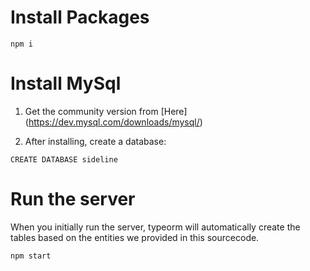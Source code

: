 # Install Packages

`npm i`

# Install MySql

1. Get the community version from [Here] (https://dev.mysql.com/downloads/mysql/)

2. After installing, create a database:

`CREATE DATABASE sideline`

# Run the server

When you initially run the server, typeorm will automatically create the tables based on the entities we provided in this sourcecode. 

`npm start`

